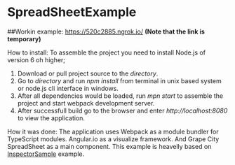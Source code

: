 # SpreadSheetExample

##Workin example: https://520c2885.ngrok.io/ __(Note that the link is temporary)__

How to install:
To assemble the project you need to install Node.js of version 6 oh higher;

1. Download or pull project source to the *directory*.
2. Go to *directory* and run *npm install* from terminal in unix based system or node.js cli interface in windows.
3. After all dependencies would be loaded, run *mpn start* to assemble the project and start webpack development server.
4. After successfull build go to the browser and enter *http://localhost:8080* to view the application.

How it was done:
The application uses Webpack as a module bundler for TypeScript modules. Angular.io as a visualize framework. And Grape City SpreadSheet as a main component.
This example is heavelly based on [InspectorSample](http://spread.grapecity.com/Demos/JS/InspectorSample/) example.
